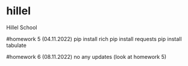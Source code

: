 # hillel
Hillel School

#homework 5 (04.11.2022)
pip install rich
pip install requests
pip install tabulate

#homework 6 (08.11.2022)
 no any updates (look at homework 5)
